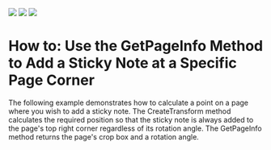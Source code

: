 <!-- default badges list -->
![](https://img.shields.io/endpoint?url=https://codecentral.devexpress.com/api/v1/VersionRange/505432791/22.1.4%2B)
[![](https://img.shields.io/badge/Open_in_DevExpress_Support_Center-FF7200?style=flat-square&logo=DevExpress&logoColor=white)](https://supportcenter.devexpress.com/ticket/details/T1097042)
[![](https://img.shields.io/badge/📖_How_to_use_DevExpress_Examples-e9f6fc?style=flat-square)](https://docs.devexpress.com/GeneralInformation/403183)
<!-- default badges end -->
# How to: Use the GetPageInfo Method to Add a Sticky Note at a Specific Page Corner

The following example demonstrates how to calculate a point on a page where you wish to add a sticky note. The CreateTransform method calculates the required position so that the sticky note is always added to the page's top right corner regardless of its rotation angle. The GetPageInfo method returns the page's crop box and a rotation angle.
